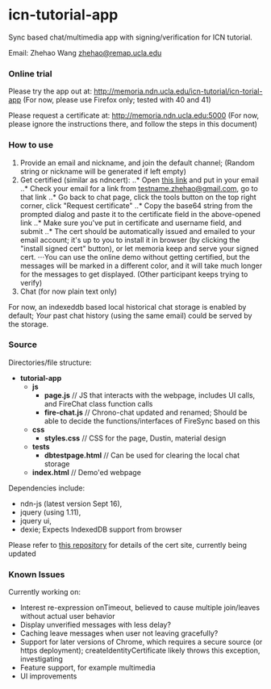 # icn-tutorial-app

Sync based chat/multimedia app with signing/verification for ICN tutorial.

Email: Zhehao Wang <zhehao@remap.ucla.edu>

### Online trial

Please try the app out at: http://memoria.ndn.ucla.edu/icn-tutorial/icn-torial-app (For now, please use Firefox only; tested with 40 and 41)

Please request a certificate at: http://memoria.ndn.ucla.edu:5000 (For now, please ignore the instructions there, and follow the steps in this document)

### How to use

1. Provide an email and nickname, and join the default channel; (Random string or nickname will be generated if left empty)
2. Get certified (similar as ndncert): 
..* Open [this link](http://memoria.ndn.ucla.edu:5000) and put in your email
..* Check your email for a link from testname.zhehao@gmail.com, go to that link
..* Go back to chat page, click the tools button on the top right corner, click "Request certificate"
..* Copy the base64 string from the prompted dialog and paste it to the certificate field in the above-opened link
..* Make sure you've put in certificate and username field, and submit
..* The cert should be automatically issued and emailed to your email account; it's up to you to install it in browser (by clicking the "install signed cert" button), or let memoria keep and serve your signed cert.
⋅⋅⋅You can use the online demo without getting certified, but the messages will be marked in a different color, and it will take much longer for the messages to get displayed. (Other participant keeps trying to verify)
3. Chat (for now plain text only)

For now, an indexeddb based local historical chat storage is enabled by default; _Your_ past chat history (using the same email) could be served by the storage.

### Source

Directories/file structure: 
 - **tutorial-app** 
    -  **js**
        -  **page.js**           // JS that interacts with the webpage, includes UI calls, and FireChat class function calls
        -  **fire-chat.js**      // Chrono-chat updated and renamed; Should be able to decide the functions/interfaces of FireSync based on this
    -  **css**
        -  **styles.css**        // CSS for the page, Dustin, material design
    -  **tests**
        -  **dbtestpage.html**   // Can be used for clearing the local chat storage
    -  **index.html**            // Demo'ed webpage

Dependencies include: 
* ndn-js (latest version Sept 16), 
* jquery (using 1.11), 
* jquery ui, 
* dexie; Expects IndexedDB support from browser

Please refer to [this repository](https://github.com/zhehaowang/openmhealth-cert/tree/icn-cert-deployment) for details of the cert site, currently being updated

### Known Issues

Currently working on:
* Interest re-expression onTimeout, believed to cause multiple join/leaves without actual user behavior
* Display unverified messages with less delay?
* Caching leave messages when user not leaving gracefully?
* Support for later versions of Chrome, which requires a secure source (or https deployment); createIdentityCertificate likely throws this exception, investigating
* Feature support, for example multimedia
* UI improvements